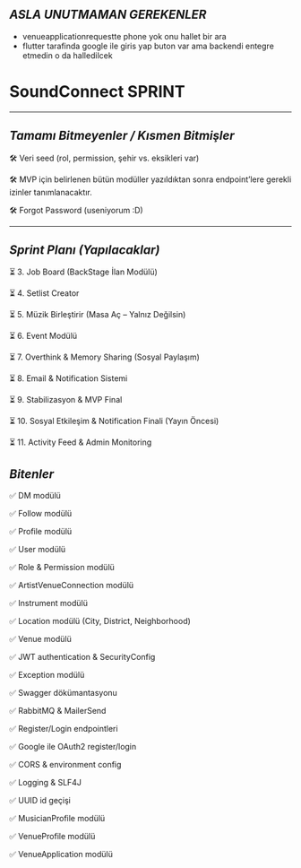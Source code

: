## *ASLA UNUTMAMAN GEREKENLER*
- venueapplicationrequestte phone yok onu hallet bir ara
- flutter tarafinda google ile giris yap buton var ama backendi entegre etmedin o da halledilcek


# SoundConnect SPRINT

---

## *Tamamı Bitmeyenler / Kısmen Bitmişler*

🛠 Veri seed (rol, permission, şehir vs. eksikleri var)

🛠 MVP için belirlenen bütün modüller yazıldıktan sonra endpoint’lere gerekli izinler tanımlanacaktır.

🛠 Forgot Password (useniyorum :D)


---

## *Sprint Planı (Yapılacaklar)*

⏳ 3. Job Board (BackStage İlan Modülü)

⏳ 4. Setlist Creator

⏳ 5. Müzik Birleştirir (Masa Aç – Yalnız Değilsin)

⏳ 6. Event Modülü

⏳ 7. Overthink & Memory Sharing (Sosyal Paylaşım)

⏳ 8. Email & Notification Sistemi

⏳ 9. Stabilizasyon & MVP Final

⏳ 10. Sosyal Etkileşim & Notification Finali (Yayın Öncesi)

⏳ 11. Activity Feed & Admin Monitoring

## *Bitenler*

✅ DM modülü

✅ Follow modülü

✅ Profile modülü

✅ User modülü

✅ Role & Permission modülü

✅ ArtistVenueConnection modülü

✅ Instrument modülü

✅ Location modülü (City, District, Neighborhood)

✅ Venue modülü

✅ JWT authentication & SecurityConfig

✅ Exception modülü

✅ Swagger dökümantasyonu

✅ RabbitMQ & MailerSend

✅ Register/Login endpointleri

✅ Google ile OAuth2 register/login

✅ CORS & environment config

✅ Logging & SLF4J

✅ UUID id geçişi

✅ MusicianProfile modülü

✅ VenueProfile modülü

✅ VenueApplication modülü